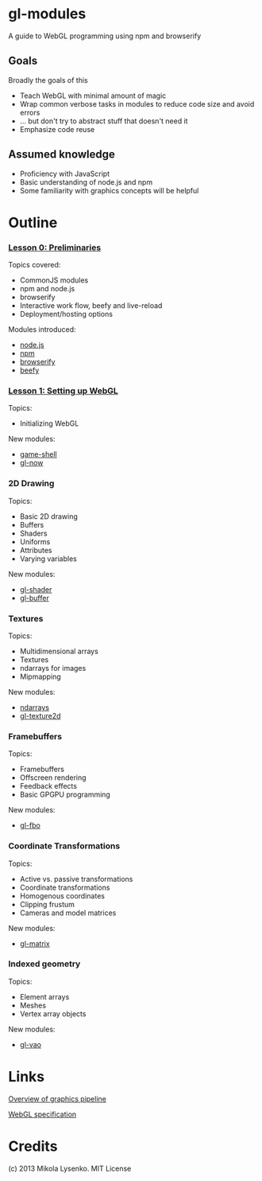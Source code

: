 gl-modules
==========
A guide to WebGL programming using npm and browserify

## Goals

Broadly the goals of this 

* Teach WebGL with minimal amount of magic
* Wrap common verbose tasks in modules to reduce code size and avoid errors
* ... but don't try to abstract stuff that doesn't need it
* Emphasize code reuse


## Assumed knowledge

* Proficiency with JavaScript
* Basic understanding of node.js and npm
* Some familiarity with graphics concepts will be helpful

# Outline

### [Lesson 0: Preliminaries](https://github.com/mikolalysenko/gl-modules/blob/master/Lesson00/README.md)

Topics covered:

* CommonJS modules
* npm and node.js
* browserify
* Interactive work flow, beefy and live-reload
* Deployment/hosting options

Modules introduced:

* [node.js](http://nodejs.org/)
* [npm](https://npmjs.org/)
* [browserify](https://github.com/substack/node-browserify)
* [beefy](https://github.com/chrisdickinson/beefy)

### [Lesson 1: Setting up WebGL](https://github.com/mikolalysenko/gl-modules/blob/master/Lesson01/README.md)

Topics:

* Initializing WebGL

New modules:

* [game-shell](https://github.com/mikolalysenko/game-shell)
* [gl-now](https://github.com/mikolalysenko/gl-now)

### 2D Drawing

Topics:

* Basic 2D drawing
* Buffers
* Shaders
* Uniforms
* Attributes
* Varying variables

New modules:

* [gl-shader](https://github.com/mikolalysenko/gl-shader)
* [gl-buffer](https://github.com/mikolalysenko/gl-buffer)

### Textures

Topics:

* Multidimensional arrays
* Textures
* ndarrays for images
* Mipmapping

New modules:

* [ndarrays](https://github.com/mikolalysenko/ndarray)
* [gl-texture2d](https://github.com/mikolalysenko/gl-texture2d)

### Framebuffers

Topics:

* Framebuffers
* Offscreen rendering
* Feedback effects
* Basic GPGPU programming

New modules:

* [gl-fbo](https://github.com/mikolalysenko/gl-fbo)

### Coordinate Transformations

Topics:

* Active vs. passive transformations
* Coordinate transformations
* Homogenous coordinates
* Clipping frustum
* Cameras and model matrices

New modules:

* [gl-matrix](https://github.com/toji/gl-matrix)

### Indexed geometry

Topics:

* Element arrays
* Meshes
* Vertex array objects

New modules:

* [gl-vao](https://github.com/mikolalysenko/gl-vao)

# Links

[Overview of graphics pipeline](http://acko.net/files/fullfrontal/fullfrontal/webglmath/online.html)

[WebGL specification](http://www.khronos.org/registry/webgl/specs/latest/)

# Credits
(c) 2013 Mikola Lysenko. MIT License